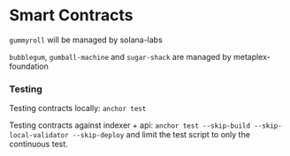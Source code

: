 # Smart Contracts

`gummyroll` will be managed by solana-labs 

`bubblegum`, `gumball-machine` and `sugar-shack` are managed by metaplex-foundation

### Testing

Testing contracts locally: `anchor test`

Testing contracts against indexer + api: `anchor test --skip-build --skip-local-validator --skip-deploy` and limit the test script to only the continuous test.


